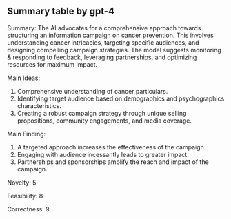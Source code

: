 ## Summary table by gpt-4
Summary: 
The AI advocates for a comprehensive approach towards structuring an information campaign on cancer prevention. This involves understanding cancer intricacies, targeting specific audiences, and designing compelling campaign strategies. The model suggests monitoring & responding to feedback, leveraging partnerships, and optimizing resources for maximum impact. 

Main Ideas: 
1. Comprehensive understanding of cancer particulars.
2. Identifying target audience based on demographics and psychographics characteristics.
3. Creating a robust campaign strategy through unique selling propositions, community engagements, and media coverage.

Main Finding: 
1. A targeted approach increases the effectiveness of the campaign. 
2. Engaging with audience incessantly leads to greater impact.
3. Partnerships and sponsorships amplify the reach and impact of the campaign. 

Novelty: 
5

Feasibility:
8

Correctness: 
9